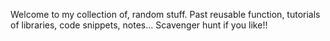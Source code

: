 Welcome to my collection of, random stuff.
Past reusable function, tutorials of libraries, code snippets, notes...
Scavenger hunt if you like!!
